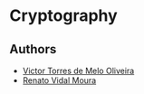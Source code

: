 # Cryptography
## Authors
- [Victor Torres de Melo Oliveira](https://github.com/VictorTmelo)
- [Renato Vidal Moura](https://github.com/Renato0402)
